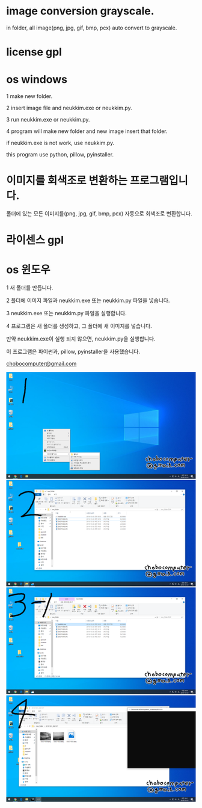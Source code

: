 # image conversion grayscale.
in folder, all image(png, jpg, gif, bmp, pcx) auto convert to grayscale.

# license gpl

# os windows


1 make new folder. 

2 insert image file and neukkim.exe or neukkim.py.

3 run neukkim.exe or neukkim.py.

4 program will make new folder and new image insert that folder.



if neukkim.exe is not work, use neukkim.py.

this program use python, pillow, pyinstaller.





# 이미지를 회색조로 변환하는 프로그램입니다.
폴더에 있는 모든 이미지를(png, jpg, gif, bmp, pcx) 자동으로 회색조로 변환합니다.

# 라이센스 gpl

# os 윈도우



1 새 폴더를 만듭니다.

2 폴더에 이미지 파일과 neukkim.exe 또는 neukkim.py 파일을 넣습니다.

3 neukkim.exe 또는 neukkim.py 파일을 실행합니다.

4 프로그램은 새 폴더를 생성하고, 그 폴더에 새 이미지를 넣습니다.



만약 neukkim.exe이 실행 되지 않으면, neukkim.py을 실행합니다.

이 프로그램은 파이썬과, pillow, pyinstaller을 사용했습니다.



chobocomputer@gmail.com

![](/image/1.png)
![](/image/2.png)
![](/image/3-1.png)
![](/image/4.png)
